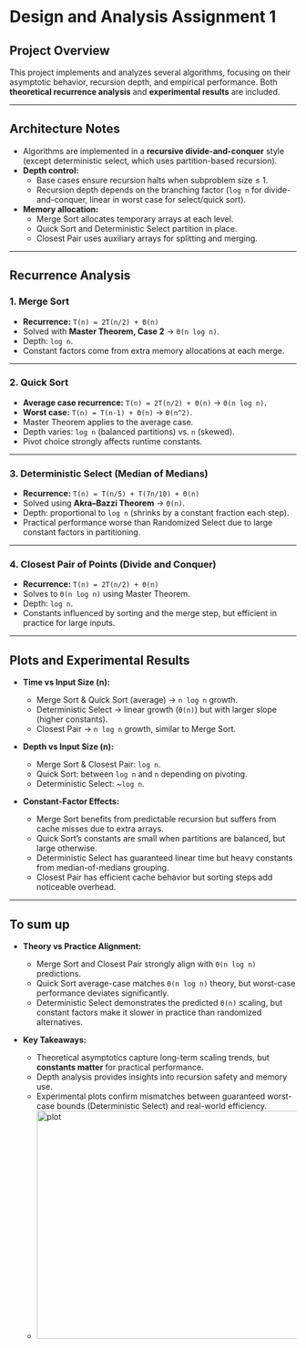 # Design and Analysis Assignment 1

## Project Overview
This project implements and analyzes several algorithms, focusing on their asymptotic behavior, recursion depth, and empirical performance. Both **theoretical recurrence analysis** and **experimental results** are included.

---

## Architecture Notes
- Algorithms are implemented in a **recursive divide-and-conquer** style (except deterministic select, which uses partition-based recursion).
- **Depth control:**
    - Base cases ensure recursion halts when subproblem size ≤ 1.
    - Recursion depth depends on the branching factor (`log n` for divide-and-conquer, linear in worst case for select/quick sort).
- **Memory allocation:**
    - Merge Sort allocates temporary arrays at each level.
    - Quick Sort and Deterministic Select partition in place.
    - Closest Pair uses auxiliary arrays for splitting and merging.

---

## Recurrence Analysis

### 1. Merge Sort
- **Recurrence:** `T(n) = 2T(n/2) + Θ(n)`
- Solved with **Master Theorem, Case 2** → `Θ(n log n)`.
- Depth: `log n`.
- Constant factors come from extra memory allocations at each merge.

---

### 2. Quick Sort
- **Average case recurrence:** `T(n) = 2T(n/2) + Θ(n)` → `Θ(n log n)`.
- **Worst case:** `T(n) = T(n-1) + Θ(n)` → `Θ(n^2)`.
- Master Theorem applies to the average case.
- Depth varies: `log n` (balanced partitions) vs. `n` (skewed).
- Pivot choice strongly affects runtime constants.

---

### 3. Deterministic Select (Median of Medians)
- **Recurrence:** `T(n) = T(n/5) + T(7n/10) + Θ(n)`
- Solved using **Akra–Bazzi Theorem** → `Θ(n)`.
- Depth: proportional to `log n` (shrinks by a constant fraction each step).
- Practical performance worse than Randomized Select due to large constant factors in partitioning.

---

### 4. Closest Pair of Points (Divide and Conquer)
- **Recurrence:** `T(n) = 2T(n/2) + Θ(n)`
- Solves to `Θ(n log n)` using Master Theorem.
- Depth: `log n`.
- Constants influenced by sorting and the merge step, but efficient in practice for large inputs.

---

## Plots and Experimental Results
- **Time vs Input Size (n):**
    - Merge Sort & Quick Sort (average) → `n log n` growth.
    - Deterministic Select → linear growth (`Θ(n)`) but with larger slope (higher constants).
    - Closest Pair → `n log n` growth, similar to Merge Sort.

- **Depth vs Input Size (n):**
    - Merge Sort & Closest Pair: `log n`.
    - Quick Sort: between `log n` and `n` depending on pivoting.
    - Deterministic Select: ~`log n`.

- **Constant-Factor Effects:**
    - Merge Sort benefits from predictable recursion but suffers from cache misses due to extra arrays.
    - Quick Sort’s constants are small when partitions are balanced, but large otherwise.
    - Deterministic Select has guaranteed linear time but heavy constants from median-of-medians grouping.
    - Closest Pair has efficient cache behavior but sorting steps add noticeable overhead.

---

## To sum up
- **Theory vs Practice Alignment:**
    - Merge Sort and Closest Pair strongly align with `Θ(n log n)` predictions.
    - Quick Sort average-case matches `Θ(n log n)` theory, but worst-case performance deviates significantly.
    - Deterministic Select demonstrates the predicted `Θ(n)` scaling, but constant factors make it slower in practice than randomized alternatives.

- **Key Takeaways:**
    - Theoretical asymptotics capture long-term scaling trends, but **constants matter** for practical performance.
    - Depth analysis provides insights into recursion safety and memory use.
    - Experimental plots confirm mismatches between guaranteed worst-case bounds (Deterministic Select) and real-world efficiency.
    - <img width="667" height="400" alt="plot" src="https://github.com/user-attachments/assets/bd0239ee-7cfa-4d76-b24e-6f66b55848f3" />

